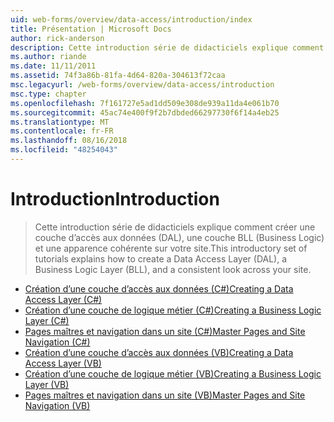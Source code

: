 ```yaml
---
uid: web-forms/overview/data-access/introduction/index
title: Présentation | Microsoft Docs
author: rick-anderson
description: Cette introduction série de didacticiels explique comment créer une couche d’accès aux données (DAL), une couche BLL (Business Logic) et une apparence cohérente sur votre site.
ms.author: riande
ms.date: 11/11/2011
ms.assetid: 74f3a86b-81fa-4d64-820a-304613f72caa
msc.legacyurl: /web-forms/overview/data-access/introduction
msc.type: chapter
ms.openlocfilehash: 7f161727e5ad1dd509e308de939a11da4e061b70
ms.sourcegitcommit: 45ac74e400f9f2b7dbded66297730f6f14a4eb25
ms.translationtype: MT
ms.contentlocale: fr-FR
ms.lasthandoff: 08/16/2018
ms.locfileid: "48254043"
---
```

<a name="introduction"></a><span data-ttu-id="620ab-103">Introduction</span><span class="sxs-lookup"><span data-stu-id="620ab-103">Introduction</span></span>
====================
> <span data-ttu-id="620ab-104">Cette introduction série de didacticiels explique comment créer une couche d’accès aux données (DAL), une couche BLL (Business Logic) et une apparence cohérente sur votre site.</span><span class="sxs-lookup"><span data-stu-id="620ab-104">This introductory set of tutorials explains how to create a Data Access Layer (DAL), a Business Logic Layer (BLL), and a consistent look across your site.</span></span>


- [<span data-ttu-id="620ab-105">Création d’une couche d’accès aux données (C#)</span><span class="sxs-lookup"><span data-stu-id="620ab-105">Creating a Data Access Layer (C#)</span></span>](creating-a-data-access-layer-cs.md)
- [<span data-ttu-id="620ab-106">Création d’une couche de logique métier (C#)</span><span class="sxs-lookup"><span data-stu-id="620ab-106">Creating a Business Logic Layer (C#)</span></span>](creating-a-business-logic-layer-cs.md)
- [<span data-ttu-id="620ab-107">Pages maîtres et navigation dans un site (C#)</span><span class="sxs-lookup"><span data-stu-id="620ab-107">Master Pages and Site Navigation (C#)</span></span>](master-pages-and-site-navigation-cs.md)
- [<span data-ttu-id="620ab-108">Création d’une couche d’accès aux données (VB)</span><span class="sxs-lookup"><span data-stu-id="620ab-108">Creating a Data Access Layer (VB)</span></span>](creating-a-data-access-layer-vb.md)
- [<span data-ttu-id="620ab-109">Création d’une couche de logique métier (VB)</span><span class="sxs-lookup"><span data-stu-id="620ab-109">Creating a Business Logic Layer (VB)</span></span>](creating-a-business-logic-layer-vb.md)
- [<span data-ttu-id="620ab-110">Pages maîtres et navigation dans un site (VB)</span><span class="sxs-lookup"><span data-stu-id="620ab-110">Master Pages and Site Navigation (VB)</span></span>](master-pages-and-site-navigation-vb.md)
